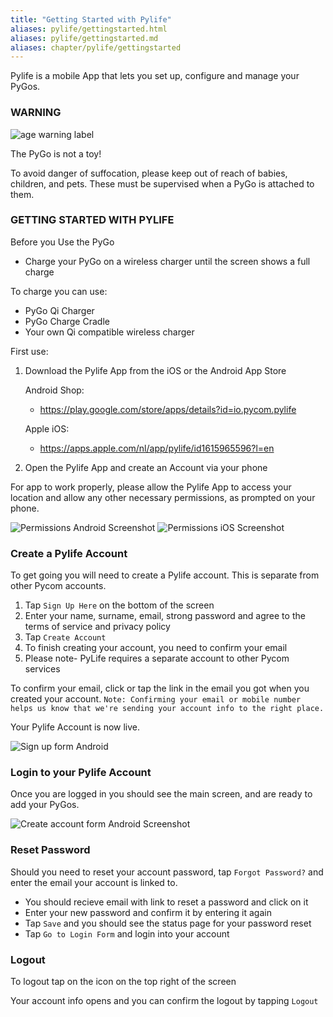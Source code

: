 ```yaml
---
title: "Getting Started with Pylife"
aliases: pylife/gettingstarted.html
aliases: pylife/gettingstarted.md
aliases: chapter/pylife/gettingstarted
---
```


Pylife is a mobile App that lets you set up, configure and manage your PyGos.

### WARNING

![age warning label](/gitbook/assets/pylife/gettingstarted/age_warning_label.png)

The PyGo is not a toy!  

To avoid danger of suffocation, please keep out of reach of babies, children, and pets. These must be supervised when a PyGo is attached to them.

### GETTING STARTED WITH PYLIFE  

Before you Use the PyGo

* Charge your PyGo on a wireless charger until the screen shows a full charge 

To charge you can use:

* PyGo Qi Charger 
* PyGo Charge Cradle 
* Your own Qi compatible wireless charger 

First use:

1. Download the Pylife App from the iOS or the Android App Store 

    Android Shop:

    * https://play.google.com/store/apps/details?id=io.pycom.pylife 

    Apple iOS:

    * https://apps.apple.com/nl/app/pylife/id1615965596?l=en 

2. Open the Pylife App and create an Account via your phone

For app to work properly, please allow the Pylife App to access your location and allow any other necessary permissions, as prompted on your phone.

![Permissions Android Screenshot](/gitbook/assets/pylife/gettingstarted/permissions_android.jpg)
![Permissions iOS Screenshot](/gitbook/assets/pylife/gettingstarted/permissions_ios.png)

### Create a Pylife Account

To get going you will need to create a Pylife account. This is separate from other Pycom accounts.

1. Tap `Sign Up Here` on the bottom of the screen
2. Enter your name, surname, email, strong password and agree to the terms of service and privacy policy
3. Tap `Create Account`
4. To finish creating your account, you need to confirm your email
5. Please note- PyLife requires a separate account to other Pycom services

To confirm your email, click or tap the link in the email you got when you created your account.
`Note: Confirming your email or mobile number helps us know that we're sending your account info to the right place.`

Your Pylife Account is now live.

![Sign up form Android](/gitbook/assets/pylife/signup/signup_android.jpg)

### Login to your Pylife Account

Once you are logged in you should see the main screen, and are ready to add your PyGos.

![Create account form Android Screenshot](/gitbook/assets/pylife/gettingstarted/main_screen_android.jpg)


### Reset Password

Should you need to reset your account password, tap `Forgot Password?` and enter the email your account is linked to.

* You should recieve email with link to reset a password and click on it
* Enter your new password and confirm it by entering it again
* Tap `Save` and you should see the status page for your password reset
* Tap `Go to Login Form` and login into your account

### Logout

To logout tap on the icon on the top right of the screen

Your account info opens and you can confirm the logout by tapping `Logout`

